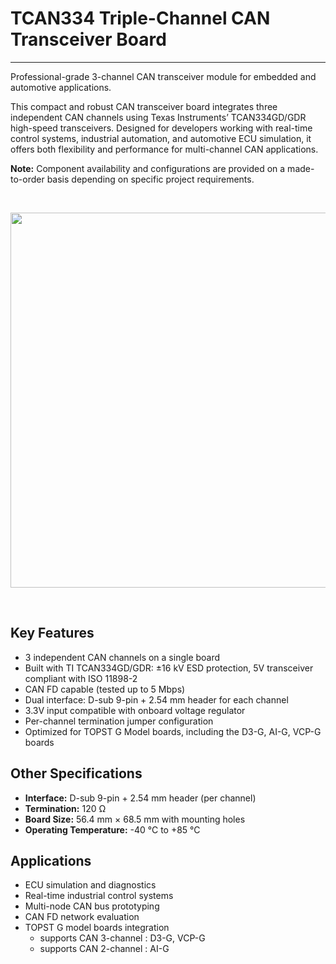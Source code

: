 # TCAN334 Triple-Channel CAN Transceiver Board
---- 

Professional-grade 3-channel CAN transceiver module for embedded and automotive applications.

This compact and robust CAN transceiver board integrates three independent CAN channels using Texas Instruments’ TCAN334GD/GDR high-speed transceivers. Designed for developers working with real-time control systems, industrial automation, and automotive ECU simulation, it offers both flexibility and performance for multi-channel CAN applications.

**Note:** Component availability and configurations are provided on a made-to-order basis depending on specific project requirements.

<br/><p align="center"><img src="https://raw.githubusercontent.com/topst-development/Documentation/refs/heads/main/Assets/accessories/CAN_transceiver.png" width="600"></p>
<p align="center"></p><br/>


## Key Features

- 3 independent CAN channels on a single board
- Built with TI TCAN334GD/GDR: ±16 kV ESD protection, 5V transceiver compliant with ISO 11898-2
- CAN FD capable (tested up to 5 Mbps)
- Dual interface: D-sub 9-pin + 2.54 mm header for each channel
- 3.3V input compatible with onboard voltage regulator
- Per-channel termination jumper configuration
- Optimized for TOPST G Model boards, including the D3-G, AI-G, VCP-G boards


## Other Specifications

- **Interface:** D-sub 9-pin + 2.54 mm header (per channel)
- **Termination:** 120 Ω
- **Board Size:** 56.4 mm × 68.5 mm with mounting holes
- **Operating Temperature:** -40 °C to +85 °C


## Applications

- ECU simulation and diagnostics
- Real-time industrial control systems
- Multi-node CAN bus prototyping
- CAN FD network evaluation
- TOPST G model boards integration 
  - supports CAN 3-channel : D3-G, VCP-G
  - supports CAN 2-channel : AI-G
